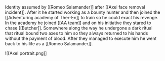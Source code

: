 Identity assumed by [[Romeo Salamander]] after [[Axel face removal incident]].
After it he started working as a bounty hunter and then joined the [[Adventuring academy of Ther-En]] to train so he could exact his revenge.
In the academy he joined  [[AA team]] and on his initiative they stared to chase [[Butcher]].
Somewhere along the way he undergone a dark ritual that ritual bound two axes to him so they always returned to his hands without the payment of blood.
After they managed to execute him he went back to his life as a [[Romeo Salamander]].



![[Axel portrait.png]]
